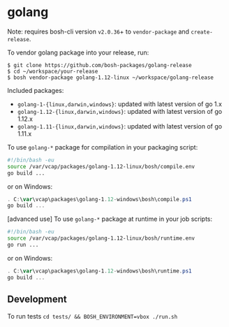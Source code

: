 # golang

Note: requires bosh-cli version `v2.0.36`+ to `vendor-package` and `create-release`.

To vendor golang package into your release, run:

```
$ git clone https://github.com/bosh-packages/golang-release
$ cd ~/workspace/your-release
$ bosh vendor-package golang-1.12-linux ~/workspace/golang-release
```

Included packages:

- `golang-1-{linux,darwin,windows}`: updated with latest version of go 1.x
- `golang-1.12-{linux,darwin,windows}`: updated with latest version of go 1.12.x
- `golang-1.11-{linux,darwin,windows}`: updated with latest version of go 1.11.x

To use `golang-*` package for compilation in your packaging script:

```bash
#!/bin/bash -eu
source /var/vcap/packages/golang-1.12-linux/bosh/compile.env
go build ...
```
or on Windows:

```powershell
. C:\var\vcap\packages\golang-1.12-windows\bosh\compile.ps1
go build ...
```
[advanced use] To use `golang-*` package at runtime in your job scripts:

```bash
#!/bin/bash -eu
source /var/vcap/packages/golang-1.12-linux/bosh/runtime.env
go run ...
```
or on Windows:

```powershell
. C:\var\vcap\packages\golang-1.12-windows\bosh\runtime.ps1
go build ...
```

## Development

To run tests `cd tests/ && BOSH_ENVIRONMENT=vbox ./run.sh`
